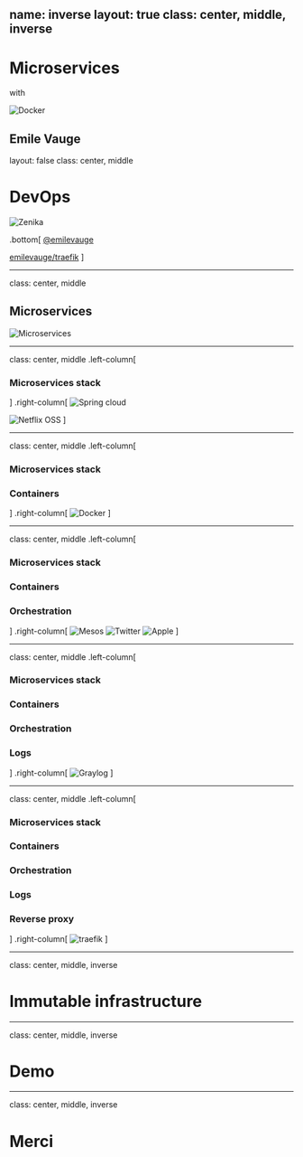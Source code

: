 name: inverse
layout: true
class: center, middle, inverse
---
# Microservices
with

![Docker](images/small_v-dark-trans.png)

Emile Vauge
---
layout: false
class: center, middle
# DevOps
![Zenika](images/logo-zenika.png)

.bottom[
<i class="fa fa-twitter fa-2x"></i> [@emilevauge](http://twitter.com/emilevauge)

<i class="fa fa-github fa-2x"></i> [emilevauge/traefik](https://github.com/emilevauge/traefik)
]

---
class: center, middle
## Microservices
![Microservices](images/microservices.jpg)

---
class: center, middle
.left-column[
### Microservices stack
]
.right-column[
![Spring cloud](images/spring-cloud.png)

![Netflix OSS](images/Netflix-OSS-Logo.png)
]

---
class: center, middle
.left-column[
### Microservices stack
### Containers
]
.right-column[
![Docker](images/small_v-dark-trans.png)
]

---
class: center, middle
.left-column[
### Microservices stack
### Containers
### Orchestration
]
.right-column[
![Mesos](images/mesos-logo.jpeg)
![Twitter](images/twitter.png)
![Apple](images/apple.png)
]

---
class: center, middle
.left-column[
### Microservices stack
### Containers
### Orchestration
### Logs
]
.right-column[
![Graylog](images/graylog.png)
]

---
class: center, middle
.left-column[
### Microservices stack
### Containers
### Orchestration
### Logs
### Reverse proxy
]
.right-column[
![traefik](images/traefik.architecture.svg)
]

---
class: center, middle,  inverse
# Immutable infrastructure

---
class: center, middle, inverse
# Demo

---
class: center, middle, inverse

# Merci

